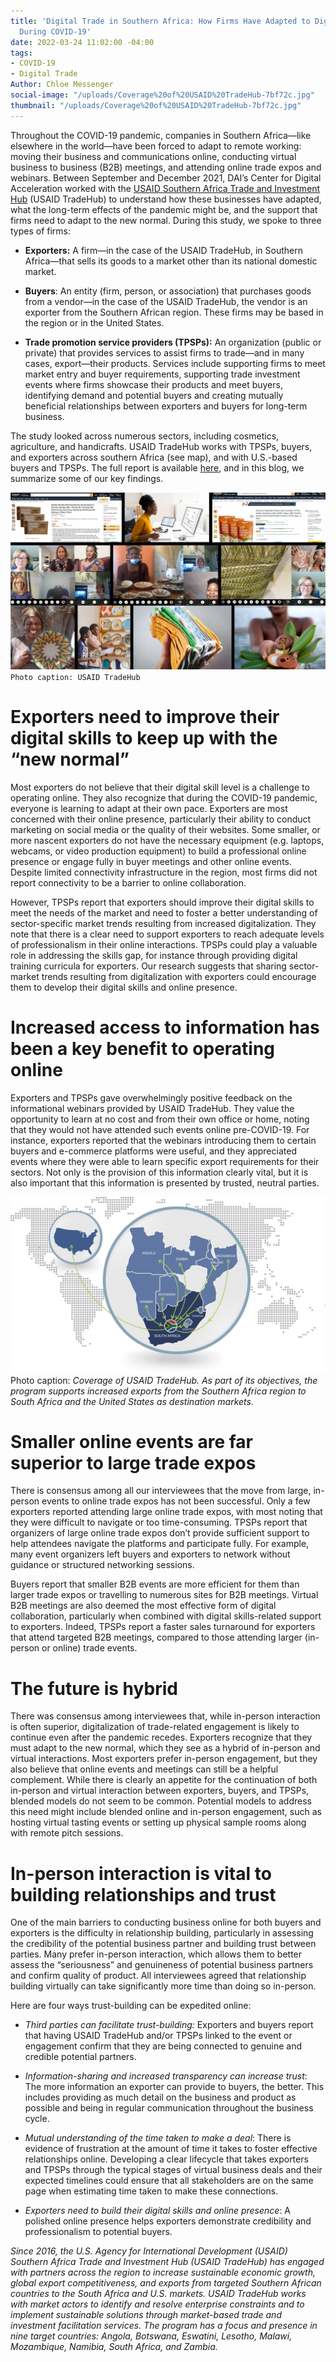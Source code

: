 ```yaml
---
title: 'Digital Trade in Southern Africa: How Firms Have Adapted to Digital Trade
  During COVID-19'
date: 2022-03-24 11:02:00 -04:00
tags:
- COVID-19
- Digital Trade
Author: Chloe Messenger
social-image: "/uploads/Coverage%20of%20USAID%20TradeHub-7bf72c.jpg"
thumbnail: "/uploads/Coverage%20of%20USAID%20TradeHub-7bf72c.jpg"
---
```


Throughout the COVID-19 pandemic, companies in Southern Africa—like elsewhere in the world—have been forced to adapt to remote working: moving their business and communications online, conducting virtual business to business (B2B) meetings, and attending online trade expos and webinars. Between September and December 2021, DAI’s Center for Digital Acceleration worked with the [USAID Southern Africa Trade and Investment Hub](https://www.satihub.com/) (USAID TradeHub) to understand how these businesses have adapted, what the long-term effects of the pandemic might be, and the support that firms need to adapt to the new normal. During this study, we spoke to three types of firms:

* **Exporters:** A firm—in the case of the USAID TradeHub, in Southern Africa—that sells its goods to a market other than its national domestic market.

* **Buyers**: An entity (firm, person, or association) that purchases goods from a vendor—in the case of the USAID TradeHub, the vendor is an exporter from the Southern African region. These firms may be based in the region or in the United States.

* **Trade promotion service providers (TPSPs):** An organization (public or private) that provides services to assist firms to trade—and in many cases, export—their products. Services include supporting firms to meet market entry and buyer requirements, supporting trade investment events where firms showcase their products and meet buyers, identifying demand and potential buyers and creating mutually beneficial relationships between exporters and buyers for long-term business.

The study looked across numerous sectors, including cosmetics, agriculture, and handicrafts. USAID TradeHub works with TPSPs, buyers, and exporters across southern Africa (see map), and with U.S.-based buyers and TPSPs. The full report is available [here](https://www.satihub.com/811-digital-impact-study), and in this blog, we summarize some of our key findings.

![USAID Trade Hub.png](/uploads/USAID%20Trade%20Hub.png)\
`Photo caption: USAID TradeHub`

<!--more-->

# **Exporters need to improve their digital skills to keep up with the “new normal”**

Most exporters do not believe that their digital skill level is a challenge to operating online. They also recognize that during the COVID-19 pandemic, everyone is learning to adapt at their own pace. Exporters are most concerned with their online presence, particularly their ability to conduct marketing on social media or the quality of their websites. Some smaller, or more nascent exporters do not have the necessary equipment (e.g. laptops, webcams, or video production equipment) to build a professional online presence or engage fully in buyer meetings and other online events. Despite limited connectivity infrastructure in the region, most firms did not report connectivity to be a barrier to online collaboration.

However, TPSPs report that exporters should improve their digital skills to meet the needs of the market and need to foster a better understanding of sector-specific market trends resulting from increased digitalization. They note that there is a clear need to support exporters to reach adequate levels of professionalism in their online interactions. TPSPs could play a valuable role in addressing the skills gap, for instance through providing digital training curricula for exporters. Our research suggests that sharing sector-market trends resulting from digitalization with exporters could encourage them to develop their digital skills and online presence.

# **Increased access to information has been a key benefit to operating online**

Exporters and TPSPs gave overwhelmingly positive feedback on the informational webinars provided by USAID TradeHub. They value the opportunity to learn at no cost and from their own office or home, noting that they would not have attended such events online pre-COVID-19. For instance, exporters reported that the webinars introducing them to certain buyers and e-commerce platforms were useful, and they appreciated events where they were able to learn specific export requirements for their sectors. Not only is the provision of this information clearly vital, but it is also important that this information is presented by trusted, neutral parties.

![Coverage of USAID TradeHub-7bf72c.jpg](/uploads/Coverage%20of%20USAID%20TradeHub-7bf72c.jpg)\
Photo caption: *Coverage of USAID TradeHub. As part of its objectives, the program supports increased exports from the Southern Africa region to South Africa and the United States as destination markets.*

# **Smaller online events are far superior to large trade expos**

There is consensus among all our interviewees that the move from large, in-person events to online trade expos has not been successful. Only a few exporters reported attending large online trade expos, with most noting that they were difficult to navigate or too time-consuming. TPSPs report that organizers of large online trade expos don’t provide sufficient support to help attendees navigate the platforms and participate fully. For example, many event organizers left buyers and exporters to network without guidance or structured networking sessions.

Buyers report that smaller B2B events are more efficient for them than larger trade expos or travelling to numerous sites for B2B meetings. Virtual B2B meetings are also deemed the most effective form of digital collaboration, particularly when combined with digital skills-related support to exporters. Indeed, TPSPs report a faster sales turnaround for exporters that attend targeted B2B meetings, compared to those attending larger (in-person or online) trade events.

# **The future is hybrid**

There was consensus among interviewees that, while in-person interaction is often superior, digitalization of trade-related engagement is likely to continue even after the pandemic recedes. Exporters recognize that they must adapt to the new normal, which they see as a hybrid of in-person and virtual interactions. Most exporters prefer in-person engagement, but they also believe that online events and meetings can still be a helpful complement. While there is clearly an appetite for the continuation of both in-person and virtual interaction between exporters, buyers, and TPSPs, blended models do not seem to be common. Potential models to address this need might include blended online and in-person engagement, such as hosting virtual tasting events or setting up physical sample rooms along with remote pitch sessions.

# **In-person interaction is vital to building relationships and trust**

One of the main barriers to conducting business online for both buyers and exporters is the difficulty in relationship building, particularly in assessing the credibility of the potential business partner and building trust between parties. Many prefer in-person interaction, which allows them to better assess the “seriousness” and genuineness of potential business partners and confirm quality of product. All interviewees agreed that relationship building virtually can take significantly more time than doing so in-person.

Here are four ways trust-building can be expedited online:

* *Third parties can facilitate trust-building:* Exporters and buyers report that having USAID TradeHub and/or TPSPs linked to the event or engagement confirm that they are being connected to genuine and credible potential partners.

* *Information-sharing and increased transparency can increase trust*: The more information an exporter can provide to buyers, the better. This includes providing as much detail on the business and product as possible and being in regular communication throughout the business cycle.

* *Mutual understanding of the time taken to make a deal*: There is evidence of frustration at the amount of time it takes to foster effective relationships online. Developing a clear lifecycle that takes exporters and TPSPs through the typical stages of virtual business deals and their expected timelines could ensure that all stakeholders are on the same page when estimating time taken to make these connections.

* *Exporters need to build their digital skills and online presence*: A polished online presence helps exporters demonstrate credibility and professionalism to potential buyers.

*Since 2016, the U.S. Agency for International Development (USAID) Southern Africa Trade and Investment Hub (USAID TradeHub) has engaged with partners across the region to increase sustainable economic growth, global export competitiveness, and exports from targeted Southern African countries to the South Africa and U.S. markets. USAID TradeHub works with market actors to identify and resolve enterprise constraints and to implement sustainable solutions through market-based trade and investment facilitation services. The program has a focus and presence in nine target countries: Angola, Botswana, Eswatini, Lesotho, Malawi, Mozambique, Namibia, South Africa, and Zambia.*